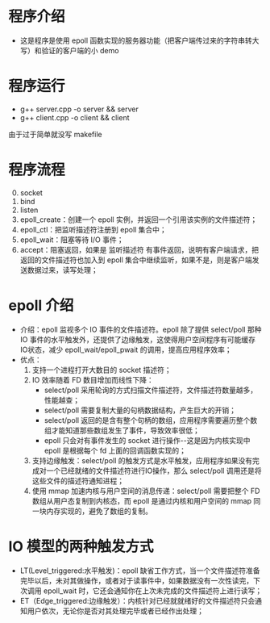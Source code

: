 # 程序介绍
+ 这是程序是使用 epoll 函数实现的服务器功能（把客户端传过来的字符串转大写）和验证的客户端的小 demo

# 程序运行
+ g++ server.cpp -o server && server
+ g++ client.cpp -o client && client

由于过于简单就没写 makefile

# 程序流程
0. socket
1. bind
2. listen
3. epoll_create：创建一个 epoll 实例，并返回一个引用该实例的文件描述符；
4. epoll_ctl：把监听描述符注册到 epoll 集合中；
5. epoll_wait：阻塞等待 I/O 事件；
6. accept：阻塞返回，如果是 监听描述符 有事件返回，说明有客户端请求，把返回的文件描述符也加入到 epoll 集合中继续监听，如果不是，则是客户端发送数据过来，读写处理；

# epoll 介绍
+ 介绍：epoll 监视多个 IO 事件的文件描述符。epoll 除了提供 select/poll 那种 IO 事件的水平触发外，还提供了边缘触发，这使得用户空间程序有可能缓存IO状态，减少 epoll_wait/epoll_pwait 的调用，提高应用程序效率；
+ 优点：
    1. 支持一个进程打开大数目的 socket 描述符；
    2. IO 效率随着 FD 数目增加而线性下降：
        + select/poll 采用轮询的方式扫描文件描述符，文件描述符数量越多，性能越查；
        + select/poll 需要复制大量的句柄数据结构，产生巨大的开销；
        + select/poll 返回的是含有整个句柄的数组，应用程序需要遍历整个数组才能知道那些数组发生了事件，导致效率很低；
        + epoll 只会对有事件发生的 socket 进行操作--这是因为内核实现中 epoll 是根据每个 fd 上面的回调函数实现的；
    3. 支持边缘触发：select/poll 的触发方式是水平触发，应用程序如果没有完成对一个已经就绪的文件描述符进行IO操作，那么 select/poll 调用还是将这些文件的描述符通知进程；
    4. 使用 mmap 加速内核与用户空间的消息传递：select/poll 需要把整个 FD 数组从用户态复制到内核态，而 epoll 是通过内核和用户空间的 mmap 同一块内存实现的，避免了数组的复制。

# IO 模型的两种触发方式
+ LT(Level_triggered:水平触发)：epoll 缺省工作方式，当一个文件描述符准备完毕以后，未对其做操作，或者对于读事件中，如果数据没有一次性读完，下次调用 epoll_wait 时，它还会通知你在上次未完成的文件描述符上进行读写；
+ ET（Edge_triggered:边缘触发）：内核针对已经就就绪好的文件描述符只会通知用户依次，无论你是否对其处理完毕或者已经作出处理；

[](https://www.cnblogs.com/ailumiyana/p/10183368.html)



